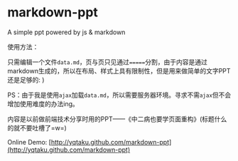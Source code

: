 markdown-ppt
===========

A simple ppt powered by js &amp; markdown 

使用方法：

只需编辑一个文件`data.md`，页与页只见通过`=====`分割，由于内容是通过markdown生成的，所以在布局、样式上具有限制性，但是用来做简单的文字PPT还是足够的: )

PS：由于我是使用`ajax`加载`data.md`，所以需要服务器环境。寻求不需`ajax`但不会增加使用难度的办法ing。

内容是以前做前端技术分享时用的PPT——《中二病也要学页面重构》(标题什么的就不要吐槽了=w=)

Online Demo: [http://yqtaku.github.com/markdown-ppt](http://yqtaku.github.com/markdown-ppt)
